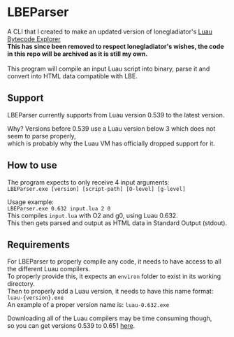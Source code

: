 # LBEParser
A CLI that I created to make an updated version of lonegladiator's [Luau Bytecode Explorer](https://luau.lonegladiator.dev)<br>
<b>This has since been removed to respect lonegladiator's wishes, the code in this repo will be archived as it is still my own.</b><br><br>
This program will compile an input Luau script into binary, parse it and convert into HTML data compatible with LBE.

## Support
LBEParser currently supports from Luau version 0.539 to the latest version.

Why? Versions before 0.539 use a Luau version below 3 which does not seem to parse properly,<br>
which is probably why the Luau VM has officially dropped support for it.

## How to use
The program expects to only receive 4 input arguments:<br>
`LBEParser.exe [version] [script-path] [O-level] [g-level]`

Usage example:<br>
`LBEParser.exe 0.632 input.lua 2 0`<br>
This compiles `input.lua` with O2 and g0, using Luau 0.632.<br>
This then gets parsed and output as HTML data in Standard Output (stdout).

## Requirements
For LBEParser to properly compile any code, it needs to have access to all the different Luau compilers.<br>
To properly provide this, it expects an `environ` folder to exist in its working directory.<br>
Then to properly add a Luau version, it needs to have this name format: `luau-{version}.exe`<br>
An example of a proper version name is: `luau-0.632.exe`

Downloading all of the Luau compilers may be time consuming though,<br>
so you can get versions 0.539 to 0.651 [here](https://drive.google.com/file/d/1AXNJW94KSla-wcHS1BDQEFgzyJCE_p4Z/view).
